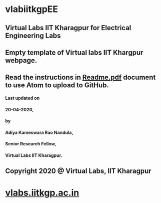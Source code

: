 # vlabiitkgpEE
## Virtual Labs IIT Kharagpur for Electrical Engineering Labs
## Empty template of Virtual labs IIT Khargpur webpage.

## Read the instructions in [Readme.pdf](https://github.com/vlabsiitkgp/vlabiitkgpEE/blob/master/Readme.pdf) document to use Atom to upload to GitHub.

#### Last updated on
####  20-04-2020,
#### by
#### Adiya Kameswara Rao Nandula,
####  Senior Research Fellow,
####  Virtual Labs IIT Kharagpur.

## Copyright 2020 @ Virtual Labs, IIT Kharagpur

# [vlabs.iitkgp.ac.in](vlabs.iitkgp.ac.in)
